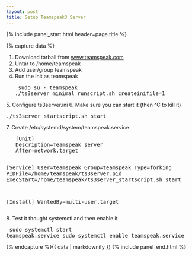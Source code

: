 ```yaml
---
layout: post
title: Setup Teamspeak3 Server
---
```


{% include panel_start.html header=page.title %}

{% capture data %}
1. Download tarball from www.teamspeak.com
2. Untar to /home/teamspeak
3. Add user/group teamspeak
4. Run the init as teamspeak <pre>
sudo su - teamspeak
./ts3server_minimal_runscript.sh createinifile=1
</pre>
5. Configure ts3server.ini
6. Make sure you can start it (then ^C to kill it) <pre>./ts3server_startscript.sh start</pre>
7. Create /etc/systemd/system/teamspeak.service <pre>
   [Unit]
   Description=Teamspeak server
   After=network.target

   [Service]
   User=teamspeak
   Group=teamspeak
   Type=forking
   PIDFile=/home/teamspeak/ts3server.pid
   ExecStart=/home/teamspeak/ts3server_startscript.sh start

   [Install]
   WantedBy=multi-user.target
</pre>
8. Test it thought systemctl and then enable it <pre>
sudo systemctl start teamspeak.service
sudo systemctl enable teamspeak.service
</pre>
{% endcapture %}{{ data | markdownify }}
{% include panel_end.html %}
